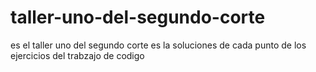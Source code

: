 # taller-uno-del-segundo-corte
es el taller uno del segundo corte
es la soluciones de cada punto de los ejercicios del trabzajo de codigo
